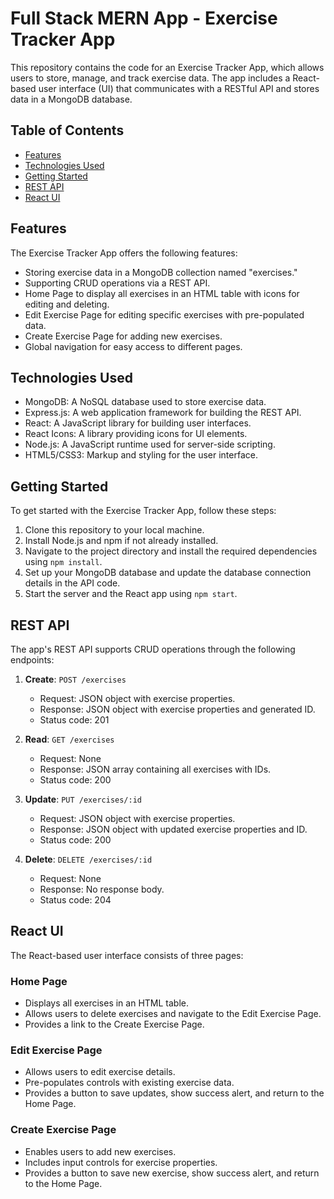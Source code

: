 # Full Stack MERN App - Exercise Tracker App

This repository contains the code for an Exercise Tracker App, which allows users to store, manage, and track exercise data. The app includes a React-based user interface (UI) that communicates with a RESTful API and stores data in a MongoDB database.

## Table of Contents
- [Features](#features)
- [Technologies Used](#technologies-used)
- [Getting Started](#getting-started)
- [REST API](#rest-api)
- [React UI](#react-ui)

## Features
The Exercise Tracker App offers the following features:

- Storing exercise data in a MongoDB collection named "exercises."
- Supporting CRUD operations via a REST API.
- Home Page to display all exercises in an HTML table with icons for editing and deleting.
- Edit Exercise Page for editing specific exercises with pre-populated data.
- Create Exercise Page for adding new exercises.
- Global navigation for easy access to different pages.

## Technologies Used
- MongoDB: A NoSQL database used to store exercise data.
- Express.js: A web application framework for building the REST API.
- React: A JavaScript library for building user interfaces.
- React Icons: A library providing icons for UI elements.
- Node.js: A JavaScript runtime used for server-side scripting.
- HTML5/CSS3: Markup and styling for the user interface.

## Getting Started
To get started with the Exercise Tracker App, follow these steps:

1. Clone this repository to your local machine.
2. Install Node.js and npm if not already installed.
3. Navigate to the project directory and install the required dependencies using `npm install`.
4. Set up your MongoDB database and update the database connection details in the API code.
5. Start the server and the React app using `npm start`.

## REST API
The app's REST API supports CRUD operations through the following endpoints:

1. **Create**: `POST /exercises`
   - Request: JSON object with exercise properties.
   - Response: JSON object with exercise properties and generated ID.
   - Status code: 201

2. **Read**: `GET /exercises`
   - Request: None
   - Response: JSON array containing all exercises with IDs.
   - Status code: 200

3. **Update**: `PUT /exercises/:id`
   - Request: JSON object with exercise properties.
   - Response: JSON object with updated exercise properties and ID.
   - Status code: 200

4. **Delete**: `DELETE /exercises/:id`
   - Request: None
   - Response: No response body.
   - Status code: 204

## React UI
The React-based user interface consists of three pages:

### Home Page
- Displays all exercises in an HTML table.
- Allows users to delete exercises and navigate to the Edit Exercise Page.
- Provides a link to the Create Exercise Page.

### Edit Exercise Page
- Allows users to edit exercise details.
- Pre-populates controls with existing exercise data.
- Provides a button to save updates, show success alert, and return to the Home Page.

### Create Exercise Page
- Enables users to add new exercises.
- Includes input controls for exercise properties.
- Provides a button to save new exercise, show success alert, and return to the Home Page.
